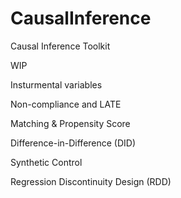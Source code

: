 # CausalInference
Causal Inference Toolkit

WIP


Insturmental variables


Non-compliance and LATE 


Matching & Propensity Score


Difference-in-Difference (DID)


Synthetic Control

Regression Discontinuity Design (RDD)





